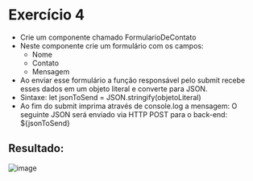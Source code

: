 # Exercício 4

- Crie um componente chamado
FormularioDeContato
- Neste componente crie um formulário com
os campos:
    - Nome
    - Contato
    - Mensagem
- Ao enviar esse formulário a função
responsável pelo submit recebe esses dados
em um objeto literal e converte para JSON.
- Sintaxe: let jsonToSend =
JSON.stringify(objetoLiteral)
- Ao fim do submit imprima através de
console.log a mensagem: O seguinte JSON
será enviado via HTTP POST para o
back-end: ${jsonToSend}

## Resultado:

![image](https://github.com/user-attachments/assets/6e3d20c4-687a-4cf1-a94f-12c030754968)
